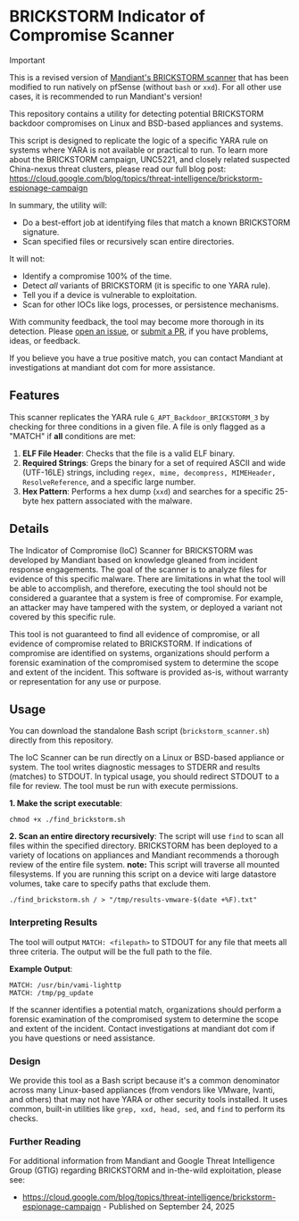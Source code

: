 # BRICKSTORM Indicator of Compromise Scanner

> [!IMPORTANT]
> This is a revised version of [Mandiant's BRICKSTORM scanner](https://github.com/mandiant/brickstorm-scanner/tree/main) that has been modified to run natively on pfSense (without `bash` or `xxd`). For all other use cases, it is recommended to run Mandiant's version!

This repository contains a utility for detecting potential BRICKSTORM backdoor
compromises on Linux and BSD-based appliances and systems.

This script is designed to replicate the logic of a specific YARA rule on
systems where YARA is not available or practical to run. To learn more about the
BRICKSTORM campaign, UNC5221, and closely related suspected China-nexus threat clusters, please read our full blog
post:
https://cloud.google.com/blog/topics/threat-intelligence/brickstorm-espionage-campaign

In summary, the utility will:

- Do a best-effort job at identifying files that match a known BRICKSTORM signature.
- Scan specified files or recursively scan entire directories.

It will not:

- Identify a compromise 100% of the time.
- Detect _all_ variants of BRICKSTORM (it is specific to one YARA rule).
- Tell you if a device is vulnerable to exploitation.
- Scan for other IOCs like logs, processes, or persistence mechanisms.

With community feedback, the tool may become more thorough in its detection.
Please [open an issue](https://github.com/mandiant/brickstorm-scanner/issues), or [submit a PR](https://github.com/mandiant/brickstorm-scanner/pulls), if you
have problems, ideas, or feedback.

If you believe you have a true positive match, you can contact Mandiant at investigations at mandiant dot com for more assistance. 

## Features

This scanner replicates the YARA rule `G_APT_Backdoor_BRICKSTORM_3`
by checking for three conditions in a given file. A file is only flagged as a
"MATCH" if **all** conditions are met:

1. **ELF File Header**: Checks that the file is a valid ELF binary.
1. **Required Strings**: Greps the binary for a set of required ASCII and wide
  (UTF-16LE) strings, including `regex, mime, decompress, MIMEHeader, ResolveReference`, and a specific large number.
1. **Hex Pattern**: Performs a hex dump (`xxd`) and searches for a specific 25-byte hex pattern associated with the malware.

## Details

The Indicator of Compromise (IoC) Scanner for BRICKSTORM was developed by
Mandiant based on knowledge gleaned from incident response engagements. The goal
of the scanner is to analyze files for evidence of this specific malware. There
are limitations in what the tool will be able to accomplish, and therefore,
executing the tool should not be considered a guarantee that a system is free of
compromise. For example, an attacker may have tampered with the system, or
deployed a variant not covered by this specific rule.

This tool is not guaranteed to find all evidence of compromise, or all evidence
of compromise related to BRICKSTORM. If indications of compromise are identified
on systems, organizations should perform a forensic examination of the
compromised system to determine the scope and extent of the incident. This
software is provided as-is, without warranty or representation for any use or
purpose.

## Usage

You can download the standalone Bash script (`brickstorm_scanner.sh`) directly
from this repository.

The IoC Scanner can be run directly on a Linux or BSD-based appliance or system. The
tool writes diagnostic messages to STDERR and results (matches) to STDOUT. In
typical usage, you should redirect STDOUT to a file for review. The tool must be
run with execute permissions.

**1. Make the script executable**:
```
chmod +x ./find_brickstorm.sh
```

**2. Scan an entire directory recursively**: The script will use `find` to scan
all files within the specified directory. BRICKSTORM has been deployed to a variety of locations on appliances and Mandiant recommends a thorough review of the entire file system.
**note:** This script will traverse all mounted filesystems. If you are running this script on a device witi large datastore volumes, take care to specify paths that exclude them. 

```
./find_brickstorm.sh / > "/tmp/results-vmware-$(date +%F).txt"
```

### Interpreting Results

The tool will output `MATCH: <filepath>` to STDOUT for any file that meets all
three criteria. The output will be the full path to the file.

**Example Output**:

```
MATCH: /usr/bin/vami-lighttp
MATCH: /tmp/pg_update
```

If the scanner identifies a potential match, organizations should
perform a forensic examination of the compromised system to determine the scope
and extent of the incident. Contact investigations at mandiant dot com if you have questions or need assistance.

### Design

We provide this tool as a Bash script because it's a common denominator across
many Linux-based appliances (from vendors like VMware, Ivanti, and others) that
may not have YARA or other security tools installed. It uses common, built-in
utilities like `grep, xxd, head, sed`, and `find` to perform its checks.

### Further Reading

For additional information from Mandiant and Google Threat Intelligence Group (GTIG) regarding BRICKSTORM and in-the-wild
exploitation, please see:

- https://cloud.google.com/blog/topics/threat-intelligence/brickstorm-espionage-campaign - Published on September 24, 2025
